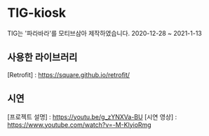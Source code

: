 # TIG-kiosk
TIG는 '파라바라'를 모티브삼아 제작하였습니다.
2020-12-28 ~ 2021-1-13
## 사용한 라이브러리
[Retrofit] : https://square.github.io/retrofit/
## 시연
[프로젝트 설명] : https://youtu.be/g_zYNXVa-BU
[시연 영상] : https://www.youtube.com/watch?v=-M-KlyioRmg
